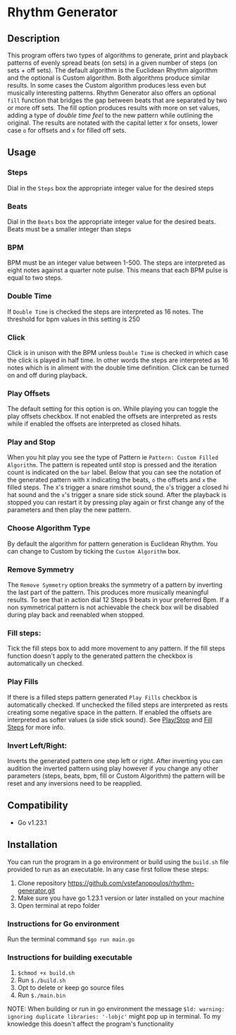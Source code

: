 # **Rhythm Generator**

## **Description**

This program offers two types of algorithms to generate, print and playback patterns of evenly spread beats (on sets) in a given number of steps (on sets + off sets). The default algorithm is the Euclidean Rhythm algorithm and the optional is Custom algorithm. Both algorithms produce similar results. In some cases the Custom algorithm produces less even but musically interesting patterns.  Rhythm Generator also offers an optional `fill` function that bridges the gap between beats that are separated by two or more off sets. The fill option produces results with more on set values, adding a type of *double time feel* to the new pattern while outlining the original. The results are notated with the capital letter `X` for onsets, lower case `o` for offsets and `x` for filled off sets.

## **Usage**

### Steps

Dial in the `Steps` box the appropriate integer value for the desired steps

### Beats

Dial in the `Beats` box the appropriate integer value for the desired beats. Beats must be a smaller integer than steps

### BPM

BPM must be an integer value between 1-500. The steps are interpreted as eight notes against a quarter note pulse. This means that each BPM pulse is equal to two steps.

### Double Time

If `Double Time` is checked the steps are interpreted as 16 notes. The threshold for bpm values in this setting is 250

### Click

Click is in unison with the BPM unless `Double Time` is checked in which case the click is played in half time. In other words the steps are interpreted as 16 notes which is in aliment with the double time definition. Click can be turned on and off during playback.

### Play Offsets

The default setting for this option is on. While playing you can toggle the play offsets checkbox. If not enabled the offsets are interpreted as rests while if enabled the offsets are interpreted as closed hihats.


### Play and Stop 

When you hit play you see the type of Pattern ie `Pattern: Custom Filled Algorithm`. The pattern is repeated until stop is pressed and the iteration count is indicated on the `bar` label. Below that you can see the notation of the generated pattern with `X` indicating the beats, `o` the offsets and `x` the filled steps. The `X`'s trigger a snare rimshot sound, the `o`'s trigger a closed hi hat sound and the `x`'s trigger a snare side stick sound. After the playback is stopped you can restart it by pressing play again or first change any of the parameters and then play the new pattern.



### Choose Algorithm Type

By default the algorithm for pattern generation is Euclidean Rhythm. You can change to Custom by ticking the `Custom Algorithm` box. 

### Remove Symmetry

The `Remove Symmetry` option breaks the symmetry of a pattern by inverting the last part of the pattern. This produces more musically meaningful results. To see that in action dial 12 Steps 9 beats in your preferred Bpm. If a non symmetrical pattern is not achievable the check box will be disabled during play back and reenabled when stopped.

### Fill steps:  

Tick the fill steps box to add more movement to any pattern. If the fill steps function doesn't apply to the generated pattern the checkbox is automatically un checked.

### Play Fills

If there is a filled steps pattern generated `Play Fills` checkbox is automatically checked. If unchecked the filled steps are interpreted as rests creating some negative space in the pattern. If enabled the offsets are interpreted as softer values (a side stick sound). See [Play/Stop](#play-and-stop) and [Fill Steps](#fill-steps) for more info.

### Invert Left/Right:

Inverts the generated pattern one step left or right. After inverting you can audition the inverted pattern using play however if you change any other parameters (steps, beats, bpm, fill or Custom Algorithm) the pattern will be reset and any inversions need to be reapplied.

## **Compatibility**

- Go v1.23.1

## **Installation**

You can run the program in a go environment or build using the `build.sh` file provided to run as an executable.
In any case first follow these steps:

1. Clone repository https://github.com/vstefanopoulos/rhythm-generator.git
2. Make sure you have go 1.23.1 version or later installed on your machine 
3. Open terminal at repo folder

### **Instructions for Go environment**

Run the terminal command `$go run main.go`

### **Instructions for building executable**

1. `$chmod +x build.sh`
2. Run `$./build.sh`
3. Opt to delete or keep go source files
4. Run `$./main.bin` 


NOTE: When building or run in go environment the message `$ld: warning: ignoring duplicate libraries: '-lobjc'` might pop up in terminal. To my knowledge this doesn't affect the program's functionality

